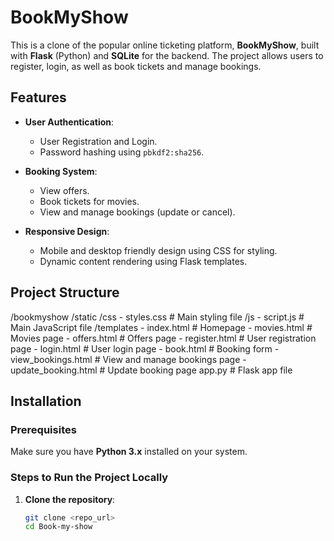 # BookMyShow 

This is a clone of the popular online ticketing platform, **BookMyShow**, built with **Flask** (Python) and **SQLite** for the backend. The project allows users to register, login, as well as book tickets and manage bookings.

## Features

- **User Authentication**:
  - User Registration and Login.
  - Password hashing using `pbkdf2:sha256`.

- **Booking System**:
  - View offers.
  - Book tickets for movies.
  - View and manage bookings (update or cancel).

- **Responsive Design**:
  - Mobile and desktop friendly design using CSS for styling.
  - Dynamic content rendering using Flask templates.

## Project Structure

/bookmyshow /static /css - styles.css # Main styling file /js - script.js # Main JavaScript file /templates - index.html # Homepage - movies.html # Movies page -  offers.html # Offers page - register.html # User registration page - login.html # User login page - book.html # Booking form - view_bookings.html # View and manage bookings page - update_booking.html # Update booking page app.py # Flask app file


## Installation

### Prerequisites

Make sure you have **Python 3.x** installed on your system.

### Steps to Run the Project Locally

1. **Clone the repository**:

   ```bash
   git clone <repo_url>
   cd Book-my-show
